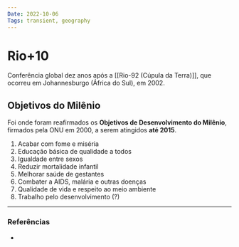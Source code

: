 ```yaml
---
Date: 2022-10-06
Tags: transient, geography
---
```

# Rio+10
Conferência global dez anos após a [[Rio-92 (Cúpula da Terra)]], que ocorreu em Johannesburgo (África do Sul), em 2002.

## Objetivos do Milênio
Foi onde foram reafirmados os **Objetivos de Desenvolvimento do Milênio**, firmados pela ONU em 2000, a serem atingidos **até 2015**.
1. Acabar com fome e miséria
2. Educação básica de qualidade a todos
3. Igualdade entre sexos
4. Reduzir mortalidade infantil
5. Melhorar saúde de gestantes
6. Combater a AIDS, malária e outras doenças
7.  Qualidade de vida e respeito ao meio ambiente
8. Trabalho pelo desenvolvimento (?)


---
### Referências
- 